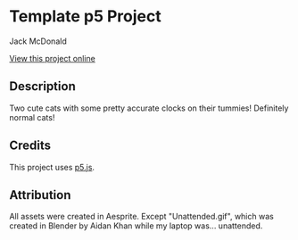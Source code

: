 # Template p5 Project

Jack McDonald

[View this project online](https://mcbeaniee.github.io/cart253/topics/art-jam-jack/)

## Description

Two cute cats with some pretty accurate clocks on their tummies! Definitely normal cats!

## Credits

This project uses [p5.js](https://p5js.org).

## Attribution
All assets were created in Aesprite. 
Except "Unattended.gif", which was created in Blender by Aidan Khan while my laptop was... unattended.